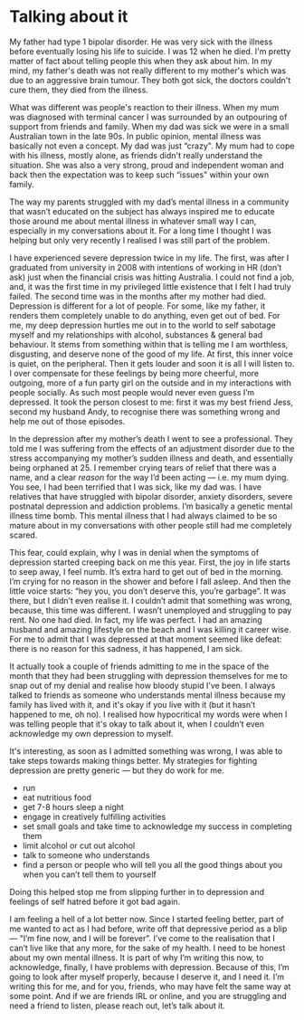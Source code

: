
# Talking about it

My father had type 1 bipolar disorder. He was very sick with the illness before eventually losing his life to suicide. I was 12 when he died. I'm pretty matter of fact about telling people this when they ask about him. In my mind, my father's death was not really different to my mother's which was due to an aggressive brain tumour. They both got sick, the doctors couldn't cure them, they died from the illness.

What was different was people's reaction to their illness. When my mum was diagnosed with terminal cancer I was surrounded by an outpouring of support from friends and family. When my dad was sick we were in a small Australian town in the late 90s. In public opinion, mental illness was basically not even a concept. My dad was just “crazy". My mum had to cope with his illness, mostly alone, as friends didn't really understand the situation. She was also a very strong, proud and independent woman and back then the expectation was to keep such “issues" within your own family.

The way my parents struggled with my dad’s mental illness in a community that wasn’t educated on the subject has always inspired me to educate those around me about mental illness in whatever small way I can, especially in my conversations about it. For a long time I thought I was helping but only very recently I realised I was still part of the problem. 

I have experienced severe depression twice in my life. The first, was after I graduated from university in 2008 with intentions of working in HR (don’t ask) just when the financial crisis was hitting Australia. I could not find a job, and, it was the first time in my privileged little existence that I felt I had truly failed. The second time was in the months after my mother had died. Depression is different for a lot of people. For some, like my father, it renders them completely unable to do anything, even get out of bed. For me, my deep depression hurtles me out in to the world to self sabotage myself and my relationships with alcohol, substances & general bad behaviour. It stems from something within that is telling me I am worthless, disgusting, and deserve none of the good of my life. At first, this inner voice is quiet, on the peripheral. Then it gets louder and soon it is all I will listen to. I over compensate for these feelings by being more cheerful, more outgoing, more of a fun party girl on the outside and in my interactions with people socially. As such most people would never even guess I’m depressed. It took the person closest to me: first it was my best friend Jess, second my husband Andy, to recognise there was something wrong and help me out of those episodes.

In the depression after my mother’s death I went to see a professional. They told me I was suffering from the effects of an adjustment disorder due to the stress accompanying my mother’s sudden illness and death, and essentially being orphaned at 25. I remember crying tears of relief that there was a name, and a clear *reason* for the way I’d been acting — i.e. my mum dying. You see, I had been terrified that I was sick, like my dad was. I have relatives that have struggled with bipolar disorder, anxiety disorders, severe postnatal depression and addiction problems. I’m basically a genetic mental illness time bomb. This mental illness that I had always claimed to be so mature about in my conversations with other people still had me completely scared.

This fear, could explain, why I was in denial when the symptoms of depression started creeping back on me this year. First, the joy in life starts to seep away, I feel numb. It’s extra hard to get out of bed in the morning. I’m crying for no reason in the shower and before I fall asleep. And then the little voice starts: “hey you, you don’t deserve this, you’re garbage”. It was there, but I didn’t even realise it. I couldn’t admit that something was wrong, because, this time was different. I wasn’t unemployed and struggling to pay rent. No one had died. In fact, my life was perfect. I had an amazing husband and amazing lifestyle on the beach and I was killing it career wise. For me to admit that I was depressed at that moment seemed like defeat: there is no reason for this sadness, it has happened, I am sick.

It actually took a couple of friends admitting to me in the space of the month that they had been struggling with depression themselves for me to snap out of my denial and realise how bloody stupid I’ve been. I always talked to friends as someone who understands mental illness because my family has lived with it, and it's okay if you live with it (but it hasn’t happened to me, oh no). I realised how hypocritical my words were when I was telling people that it's okay to talk about it, when I couldn’t even acknowledge my own depression to myself.

It's interesting, as soon as I admitted something was wrong, I was able to take steps towards making things better. My strategies for fighting depression are pretty generic — but they do work for me.
* run
* eat nutritious food
* get 7-8 hours sleep a night
* engage in creatively fulfilling activities
* set small goals and take time to acknowledge my success in completing them
* limit alcohol or cut out alcohol
* talk to someone who understands 
* find a person or people who will tell you all the good things about you when you can’t tell them to yourself

Doing this helped stop me from slipping further in to depression and feelings of self hatred before it got bad again.

I am feeling a hell of a lot better now. Since I started feeling better, part of me wanted to act as I had before, write off that depressive period as a blip — "I’m fine now, and I will be forever". I’ve come to the realisation that I can’t live like that any more, for the sake of my health. I need to be honest about my own mental illness. It is part of why I’m writing this now, to acknowledge, finally, I have problems with depression. Because of this, I’m going to look after myself properly, because I deserve it, and I need it. I’m writing this for me, and for you, friends, who may have felt the same way at some point. And if we are friends IRL or online, and you are struggling and need a friend to listen, please reach out, let’s talk about it.


 
